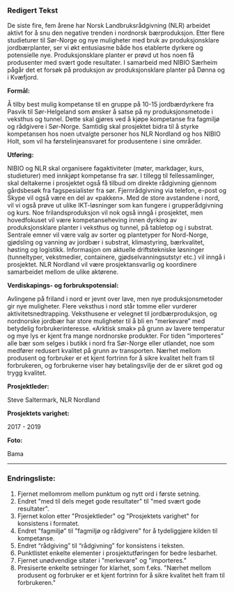 ### Redigert Tekst

De siste fire, fem årene har Norsk Landbruksrådgivning (NLR) arbeidet aktivt for å snu den negative trenden i nordnorsk bærproduksjon. Etter flere studieturer til Sør-Norge og nye muligheter med bruk av produksjonsklare jordbærplanter, ser vi økt entusiasme både hos etablerte dyrkere og potensielle nye. Produksjonsklare planter er prøvd ut hos noen få produsenter med svært gode resultater. I samarbeid med NIBIO Særheim pågår det et forsøk på produksjon av produksjonsklare planter på Dønna og i Kvæfjord.

**Formål:**

Å tilby best mulig kompetanse til en gruppe på 10-15 jordbærdyrkere fra Pasvik til Sør-Helgeland som ønsker å satse på ny produksjonsmetode i veksthus og tunnel. Dette skal gjøres ved å kjøpe kompetanse fra fagmiljø og rådgivere i Sør-Norge. Samtidig skal prosjektet bidra til å styrke kompetansen hos noen utvalgte personer hos NLR Nordland og hos NIBIO Holt, som vil ha førstelinjeansvaret for produsentene i sine områder.

**Utføring:**

NIBIO og NLR skal organisere fagaktiviteter (møter, markdager, kurs, studieturer) med innkjøpt kompetanse fra sør. I tillegg til fellessamlinger, skal deltakerne i prosjektet også få tilbud om direkte rådgivning gjennom gårdsbesøk fra fagspesialister fra sør. Fjernrådgivning via telefon, e-post og Skype vil også være en del av «pakken». Med de store avstandene i nord, vil vi også prøve ut ulike IKT-løsninger som kan fungere i grupperådgivning og kurs. Noe frilandsproduksjon vil nok også inngå i prosjektet, men hovedfokuset vil være kompetanseheving innen dyrking av produksjonsklare planter i veksthus og tunnel, på tabletop og i substrat. Sentrale emner vil være valg av sorter og plantetyper for Nord-Norge, gjødsling og vanning av jordbær i substrat, klimastyring, bærkvalitet, høsting og logistikk. Informasjon om aktuelle driftstekniske løsninger (tunneltyper, vekstmedier, containere, gjødselvanningsutstyr etc.) vil inngå i prosjektet. NLR Nordland vil være prosjektansvarlig og koordinere samarbeidet mellom de ulike aktørene.

**Verdiskapings- og forbrukspotensial:**

Avlingene på friland i nord er jevnt over lave, men nye produksjonsmetoder gir nye muligheter. Flere veksthus i nord står tomme eller vurderer aktivitetsnedtrapping. Veksthusene er velegnet til jordbærproduksjon, og nordnorske jordbær har store muligheter til å bli en “merkevare” med betydelig forbrukerinteresse. «Arktisk smak» på grunn av lavere temperatur og mye lys er kjent fra mange nordnorske produkter. For tiden “importeres” alle bær som selges i butikk i nord fra Sør-Norge eller utlandet, noe som medfører redusert kvalitet på grunn av transporten. Nærhet mellom produsent og forbruker er et kjent fortrinn for å sikre kvalitet helt fram til forbrukeren, og forbrukerne viser høy betalingsvilje der de er sikret god og trygg kvalitet.

**Prosjektleder:**

Steve Saltermark, NLR Nordland

**Prosjektets varighet:**

2017 - 2019

**Foto:**

Bama

---

### Endringsliste:
1. Fjernet mellomrom mellom punktum og nytt ord i første setning.
2. Endret "med til dels meget gode resultater" til "med svært gode resultater".
3. Fjernet kolon etter "Prosjektleder" og "Prosjektets varighet" for konsistens i formatet.
4. Endret "fagmiljø" til "fagmiljø og rådgivere" for å tydeliggjøre kilden til kompetanse.
5. Endret “rådgiving” til “rådgivning” for konsistens i teksten.
6. Punktlistet enkelte elementer i prosjektutføringen for bedre lesbarhet.
7. Fjernet unødvendige sitater i "merkevare" og "importeres."
8. Presiserte enkelte setninger for klarhet, som f.eks. "Nærhet mellom produsent og forbruker er et kjent fortrinn for å sikre kvalitet helt fram til forbrukeren."
